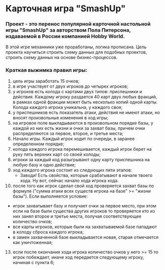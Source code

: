 # Карточная игра "SmashUp"
### Проект - это перенос популярной карточной настольной игры "SmashUp" за авторством Пола Питерсона, издаваемой в России компанией Hobby World. 
В этой игре механники уже проработаны, логика прописана. Цель проекта научиться строить схему данных для подобных проектов, строить схему данных на основе бизнес-процессов.

### Краткая выжимка правил игры:
1. цель игры заработать 15 очков;
2. в игре участвует от двух игроков до четырех игроков;
3. у игроков есть колода с картами двух типов: приспешники и действия. Каждому игроку раздается 40 карт двух любых фракций, в рамках одной фракции может быть несколько копий одной карты. Колода каждого игрока уникальна, у каждого своя;
5. у приспешников есть показатель атаки, действия не имеют атаки, но вносят произвольные изменения в ход игры;
6. на игровое поле выкладываются в произвольном порядке базы, у каждой из них есть жизни и очки за захват базы, причем очки распределяются за первое, второе, и третье места;
7. Начало игры. Каждый игрок ходит по очереди, в заранее определенном порядке; 
8. колода каждого игрока перемешивается, каждый игрок берет на руку пять верхних карт со своей колоды;
9. игроки за каждый код разыгрывают одну карту приспешника на любую базу и одно действие; 
10. ход каждого игрока состоит из следующих пяти этапов:
    + Заводи! Есть свойства, которые срабатывают в начале твоего хода. Ну вот, сейчас начало хода игрока хода.
12. после того как игрок сделал свой ход проверяется захват базы по формуле ("сумма атаки всех существ игрока на базе" >= "жизни базы"). Если выполняется условие:
 *  игрок захватывает базу и получает очки за первое место, при этом если на базе были существа других игроков то проверяется кто из них занял второе и третье места, получая соответствующее количество очков;
 * все карты игроков, которые были на захватываемой базе пападают в колоду сброса каждого игрока;
 * в замен захваченной базе выкладывается новая, старая отмечается как уничтоженная;
13. если после окончания хода игрока количество очков у него >= 15 то игрок побеждает, иначе ход передается следующему игроку, начиная с пункта 6; 
